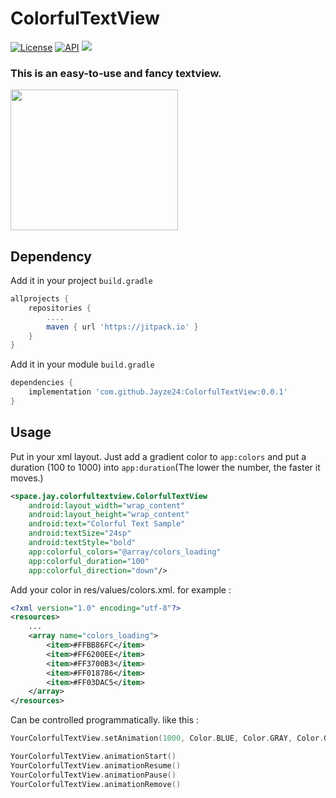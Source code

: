 # ColorfulTextView
[![License](https://img.shields.io/badge/License-Apache_2.0-orange.svg)](https://opensource.org/licenses/Apache-2.0)
[![API](https://img.shields.io/badge/API-23%2B-blue.svg?style=flat)](https://android-arsenal.com/api?level=23)
[![](https://jitpack.io/v/Jayze24/ColorfulTextView.svg)](https://jitpack.io/#Jayze24/ColorfulTextView)

### This is an easy-to-use and fancy textview.
<img src="https://github.com/Jayze24/ColorfulTextView/blob/main/sample/src/main/res/raw/colorfult_textview_sample.gif" width="268" height="225">

## Dependency
Add it in your project `build.gradle` 
```gradle
allprojects {
    repositories {
        ....
        maven { url 'https://jitpack.io' }
    }
}
```
Add it in your module `build.gradle` 
```gradle
dependencies {
    implementation 'com.github.Jayze24:ColorfulTextView:0.0.1'
}
```
## Usage
Put in your xml layout. Just add a gradient color to `app:colors` and put a duration (100 to 1000) into `app:duration`(The lower the number, the faster it moves.)
```xml
<space.jay.colorfultextview.ColorfulTextView
    android:layout_width="wrap_content"
    android:layout_height="wrap_content"
    android:text="Colorful Text Sample"
    android:textSize="24sp"
    android:textStyle="bold"
    app:colorful_colors="@array/colors_loading"
    app:colorful_duration="100"
    app:colorful_direction="down"/>
```
Add your color in res/values/colors.xml. for example :
```xml
<?xml version="1.0" encoding="utf-8"?>
<resources>
	...
    <array name="colors_loading">
        <item>#FFBB86FC</item>
        <item>#FF6200EE</item>
        <item>#FF3700B3</item>
        <item>#FF018786</item>
        <item>#FF03DAC5</item>
    </array>
</resources>
```
Can be controlled programmatically. like this : 
```kotlin
YourColorfulTextView.setAnimation(1000, Color.BLUE, Color.GRAY, Color.GREEN, Color.CYAN)

YourColorfulTextView.animationStart()
YourColorfulTextView.animationResume()
YourColorfulTextView.animationPause()
YourColorfulTextView.animationRemove()
```

